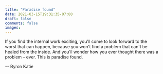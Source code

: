 ```yaml
---
title: "Paradise found"
date: 2021-03-15T19:31:35-07:00
draft: false
comments: false
images: 
---
```

If you find the internal work exciting, you'll come to look forward to the worst that can happen, because you won't find a problem that can't be healed from the inside.  And you'll wonder how you ever thought there was a problem – ever.  This is paradise found.

-- Byron Katie
